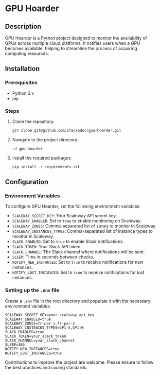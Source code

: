 # GPU Hoarder

## Description

GPU Hoarder is a Python project designed to monitor the availability of GPUs across multiple cloud platforms. 
It notifies users when a GPU becomes available, helping to streamline the process of acquiring computing resources.

## Installation

### Prerequisites
- Python 3.x
- pip

### Steps
1. Clone the repository:
   ```bash
   git clone git@github.com:stackadoc/gpu-hoarder.git
   ```
2. Navigate to the project directory:
   ```bash
   cd gpu-hoarder
   ```
3. Install the required packages:
   ```bash
   pip install -r requirements.txt
   ```

## Configuration

### Environment Variables
To configure GPU Hoarder, set the following environment variables:

- `SCALEWAY_SECRET_KEY`: Your Scaleway API secret key.
- `SCALEWAY_ENABLED`: Set to `true` to enable monitoring on Scaleway.
- `SCALEWAY_ZONES`: Comma-separated list of zones to monitor in Scaleway.
- `SCALEWAY_INSTANCES_TYPES`: Comma-separated list of instance types to monitor in Scaleway.
- `SLACK_ENABLED`: Set to `true` to enable Slack notifications.
- `SLACK_TOKEN`: Your Slack API token.
- `SLACK_CHANNEL`: The Slack channel where notifications will be sent.
- `SLEEP`: Time in seconds between checks.
- `NOTIFY_NEW_INSTANCES`: Set to `true` to receive notifications for new instances.
- `NOTIFY_LOST_INSTANCES`: Set to `true` to receive notifications for lost instances.

### Setting up the `.env` file
Create a `.env` file in the root directory and populate it with the necessary environment variables:
```plaintext
SCALEWAY_SECRET_KEY=your_scaleway_api_key
SCALEWAY_ENABLED=true
SCALEWAY_ZONES=fr-par-1,fr-par-2
SCALEWAY_INSTANCES_TYPES=GP1-S,GP1-M
SLACK_ENABLED=true
SLACK_TOKEN=your_slack_token
SLACK_CHANNEL=your_slack_channel
SLEEP=300
NOTIFY_NEW_INSTANCES=true
NOTIFY_LOST_INSTANCES=true
```

Contributions to improve the project are welcome. Please ensure to follow the best practices and coding standards.
